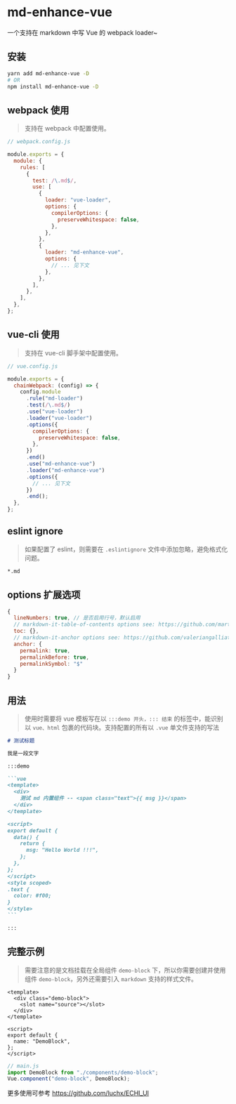 # md-enhance-vue

一个支持在 markdown 中写 Vue 的 webpack loader~

## 安装

```bash
yarn add md-enhance-vue -D
# OR
npm install md-enhance-vue -D
```

## webpack 使用

> 支持在 webpack 中配置使用。

```js
// webpack.config.js

module.exports = {
  module: {
    rules: [
      {
        test: /\.md$/,
        use: [
          {
            loader: "vue-loader",
            options: {
              compilerOptions: {
                preserveWhitespace: false,
              },
            },
          },
          {
            loader: "md-enhance-vue",
            options: {
              // ... 见下文
            },
          },
        ],
      },
    ],
  },
};
```

## vue-cli 使用

> 支持在 vue-cli 脚手架中配置使用。

```js
// vue.config.js

module.exports = {
  chainWebpack: (config) => {
    config.module
      .rule("md-loader")
      .test(/\.md$/)
      .use("vue-loader")
      .loader("vue-loader")
      .options({
        compilerOptions: {
          preserveWhitespace: false,
        },
      })
      .end()
      .use("md-enhance-vue")
      .loader("md-enhance-vue")
      .options({
        // ... 见下文
      })
      .end();
  },
};
```

## eslint ignore

> 如果配置了 eslint，则需要在 `.eslintignore` 文件中添加忽略，避免格式化问题。

```bash
*.md
```

## options 扩展选项

```js
{
  lineNumbers: true, // 是否启用行号，默认启用
  // markdown-it-table-of-contents options see: https://github.com/martinlissmyr/markdown-it-table-of-contents
  toc: {},
  // markdown-it-anchor options see: https://github.com/valeriangalliat/markdown-it-anchor
  anchor: {
    permalink: true,
    permalinkBefore: true,
    permalinkSymbol: "$"
  }
}
```

## 用法

> 使用时需要将 vue 模板写在以 `:::demo 开头，::: 结束` 的标签中，能识别以 `vue、html` 包裹的代码块。支持配置的所有以 `.vue` 单文件支持的写法

````markdown
# 测试标题

我是一段文字

:::demo

```vue
<template>
  <div>
    测试 md 内置组件 -- <span class="text">{{ msg }}</span>
  </div>
</template>

<script>
export default {
  data() {
    return {
      msg: "Hello World !!!",
    };
  },
};
</script>
<style scoped>
.text {
  color: #f00;
}
</style>
```

:::
````

## 完整示例

> 需要注意的是文档挂载在全局组件 `demo-block` 下，所以你需要创建并使用组件 `demo-block`，另外还需要引入 `markdown` 支持的样式文件。

```vue
<template>
  <div class="demo-block">
    <slot name="source"></slot>
  </div>
</template>

<script>
export default {
  name: "DemoBlock",
};
</script>
```

```js
// main.js
import DemoBlock from "./components/demo-block";
Vue.component("demo-block", DemoBlock);
```

更多使用可参考 <https://github.com/luchx/ECHI_UI>

